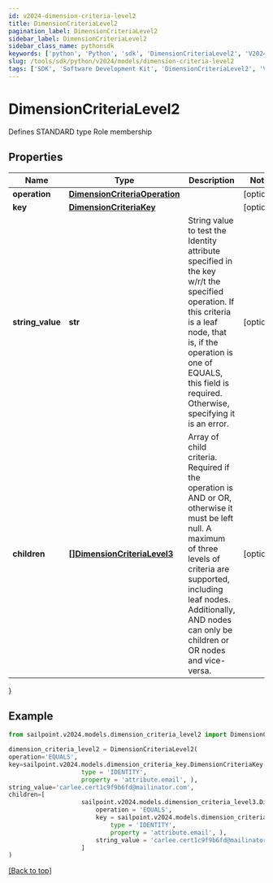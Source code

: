 ```yaml
---
id: v2024-dimension-criteria-level2
title: DimensionCriteriaLevel2
pagination_label: DimensionCriteriaLevel2
sidebar_label: DimensionCriteriaLevel2
sidebar_class_name: pythonsdk
keywords: ['python', 'Python', 'sdk', 'DimensionCriteriaLevel2', 'V2024DimensionCriteriaLevel2'] 
slug: /tools/sdk/python/v2024/models/dimension-criteria-level2
tags: ['SDK', 'Software Development Kit', 'DimensionCriteriaLevel2', 'V2024DimensionCriteriaLevel2']
---
```


# DimensionCriteriaLevel2

Defines STANDARD type Role membership

## Properties

Name | Type | Description | Notes
------------ | ------------- | ------------- | -------------
**operation** | [**DimensionCriteriaOperation**](dimension-criteria-operation) |  | [optional] 
**key** | [**DimensionCriteriaKey**](dimension-criteria-key) |  | [optional] 
**string_value** | **str** | String value to test the Identity attribute specified in the key w/r/t the specified operation. If this criteria is a leaf node, that is, if the operation is one of EQUALS, this field is required. Otherwise, specifying it is an error. | [optional] 
**children** | [**[]DimensionCriteriaLevel3**](dimension-criteria-level3) | Array of child criteria. Required if the operation is AND or OR, otherwise it must be left null. A maximum of three levels of criteria are supported, including leaf nodes. Additionally, AND nodes can only be children or OR nodes and vice-versa. | [optional] 
}

## Example

```python
from sailpoint.v2024.models.dimension_criteria_level2 import DimensionCriteriaLevel2

dimension_criteria_level2 = DimensionCriteriaLevel2(
operation='EQUALS',
key=sailpoint.v2024.models.dimension_criteria_key.DimensionCriteriaKey(
                    type = 'IDENTITY', 
                    property = 'attribute.email', ),
string_value='carlee.cert1c9f9b6fd@mailinator.com',
children=[
                    sailpoint.v2024.models.dimension_criteria_level3.DimensionCriteriaLevel3(
                        operation = 'EQUALS', 
                        key = sailpoint.v2024.models.dimension_criteria_key.DimensionCriteriaKey(
                            type = 'IDENTITY', 
                            property = 'attribute.email', ), 
                        string_value = 'carlee.cert1c9f9b6fd@mailinator.com', )
                    ]
)

```
[[Back to top]](#) 

